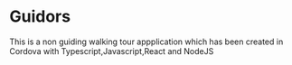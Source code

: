 # Guidors
This is a non guiding walking tour appplication which has been created in Cordova with Typescript,Javascript,React and NodeJS
